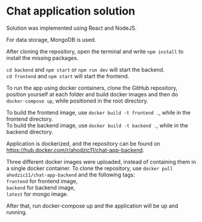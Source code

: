 # Chat application solution

Solution was implemented using React and NodeJS. 

For data storage, MongoDB is used. 


After cloning the repository, open the terminal and write `npm install` to install the missing packages.

`cd backend` and `npm start` or `npm run dev` will start the backend. \
`cd frontend` and `npm start` will start the frontend.

To run the app using docker containers, clone the GitHub repository, position yourself at each folder and build docker images and then do `docker-compose up`, while positioned in the root directory.

To build the frontend image, use `docker build -t frontend .`, while in the frontend directory.\
To build the backend image, use `docker build -t backend .`, while in the backend directory.

Application is dockerized, and the repository can be found on https://hub.docker.com/r/ahodzic11/chat-app-backend.

Three different docker images were uploaded, instead of containing them in a single docker container.
To clone the repository, use `docker pull ahodzic11/chat-app-backend` and the following tags:\
`frontend` for frontend image, \
`backend` for backend image, \
`latest` for mongo image. 

After that, run docker-compose up and the application will be up and running.
